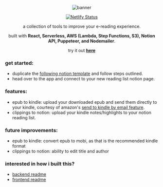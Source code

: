 <div align="center">

![banner](https://kindle-to-notion.s3.us-east-2.amazonaws.com/banner.png)

[![Netlify Status](https://api.netlify.com/api/v1/badges/889ed712-591c-42c2-814e-3f6470b0908c/deploy-status)](https://app.netlify.com/sites/notion-kindle/deploys)

a collection of tools to improve your e-reading experience.

built with **React, Serverless, AWS (Lambda, Step Functions, S3), Notion API, Puppeteer, and Nodemailer**.

try it out **[here](https://notion-kindle.netlify.app/)**

</div>

### get started:

- duplicate the [following notion template](https://cindyhalim.notion.site/reading-list-template-602f353294734d8488e862621df209f0) and follow steps outlined.
- head over to the app and connect to your new reading list notion page.

### features:

- epub to kindle: upload your downloaded epub and send them directly to your kindle, courtesy of amazon's [send to kindle by email feature](https://www.amazon.com/sendtokindle/email).
- clippings to notion: upload your kindle notes/highlights to your notion reading list.

### future improvements:

- epub to kindle: convert epub to mobi, as that is the recommended kindle format
- clippings to notion: ability to edit title and author

### interested in how i built this?

- [backend readme](backend/README.md)
- [frontend readme](frontend/README.md)
